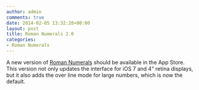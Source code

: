 ```yaml
---
author: admin
comments: true
date: 2014-02-05 13:32:28+00:00
layout: post
title: Roman Numerals 2.0
categories:
- Roman Numerals
---
```


A new version of [Roman Numerals](/apps/roman-numerals/) should be available in the App Store. This version not only updates the interface for iOS 7 and 4" retina displays, but it also adds the over line mode for large numbers, which is now the default.
